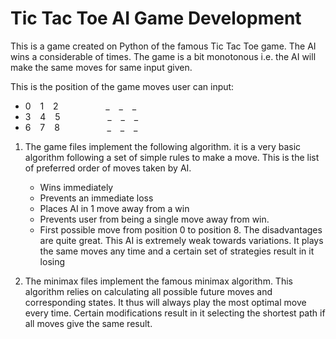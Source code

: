# Tic Tac Toe AI Game Development

This is a game created on Python of the famous Tic Tac Toe game. The AI wins a considerable of times. The game is a bit monotonous i.e. the AI will make the same moves for same input given. 

This is the position of the game moves user can input:
- 0 &ensp;  1 &ensp;  2     &emsp; &emsp; &emsp; &emsp;     _  &ensp; _  &ensp; _ 
- 3 &ensp;  4 &ensp;  5     &emsp; &emsp; &emsp; &emsp;    _  &ensp; _  &ensp; _ 
- 6  &ensp; 7 &ensp;  8     &emsp;  &emsp; &emsp; &emsp;   _ &ensp;  _  &ensp; _

1. The game files implement the following algorithm. it is a very basic algorithm following a set of simple rules to make a move. This is the list of preferred order of moves taken by AI.
    - Wins immediately
    - Prevents an immediate loss
    - Places AI in 1 move away from a win
    - Prevents user from being a single move away from win.
    - First possible move from position 0 to position 8.
    The disadvantages are quite great. This AI is extremely weak towards variations. It plays the same moves any time and a certain set of strategies result in it losing

2. The minimax files implement the famous minimax algorithm. This algorithm relies on calculating all possible future moves and corresponding states. It thus will always play the most optimal move every time. Certain modifications result in it selecting the shortest path if all moves give the same result.
